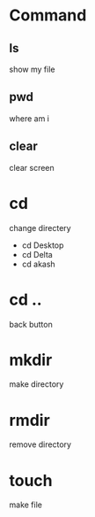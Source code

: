 # Command
## ls 
show my file
## pwd
where am i 
## clear
clear screen
# cd
change directery
- cd Desktop
- cd Delta
- cd akash

# cd ..
back button



# mkdir 
make directory

# rmdir
remove directory

# touch
make file

